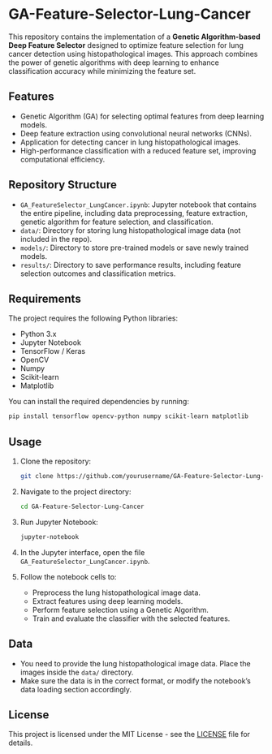 # GA-Feature-Selector-Lung-Cancer

This repository contains the implementation of a **Genetic Algorithm-based Deep Feature Selector** designed to optimize feature selection for lung cancer detection using histopathological images. This approach combines the power of genetic algorithms with deep learning to enhance classification accuracy while minimizing the feature set.

## Features
- Genetic Algorithm (GA) for selecting optimal features from deep learning models.
- Deep feature extraction using convolutional neural networks (CNNs).
- Application for detecting cancer in lung histopathological images.
- High-performance classification with a reduced feature set, improving computational efficiency.

## Repository Structure
- `GA_FeatureSelector_LungCancer.ipynb`: Jupyter notebook that contains the entire pipeline, including data preprocessing, feature extraction, genetic algorithm for feature selection, and classification.
- `data/`: Directory for storing lung histopathological image data (not included in the repo).
- `models/`: Directory to store pre-trained models or save newly trained models.
- `results/`: Directory to save performance results, including feature selection outcomes and classification metrics.

## Requirements
The project requires the following Python libraries:
- Python 3.x
- Jupyter Notebook
- TensorFlow / Keras
- OpenCV
- Numpy
- Scikit-learn
- Matplotlib

You can install the required dependencies by running:
```bash
pip install tensorflow opencv-python numpy scikit-learn matplotlib
```

## Usage

1. Clone the repository:
   ```bash
   git clone https://github.com/yourusername/GA-Feature-Selector-Lung-Cancer.git
   ```

2. Navigate to the project directory:
   ```bash
   cd GA-Feature-Selector-Lung-Cancer
   ```

3. Run Jupyter Notebook:
   ```bash
   jupyter-notebook
   ```

4. In the Jupyter interface, open the file `GA_FeatureSelector_LungCancer.ipynb`.

5. Follow the notebook cells to:
   - Preprocess the lung histopathological image data.
   - Extract features using deep learning models.
   - Perform feature selection using a Genetic Algorithm.
   - Train and evaluate the classifier with the selected features.

## Data

- You need to provide the lung histopathological image data. Place the images inside the `data/` directory.
- Make sure the data is in the correct format, or modify the notebook’s data loading section accordingly.

## License

This project is licensed under the MIT License - see the [LICENSE](LICENSE) file for details.
